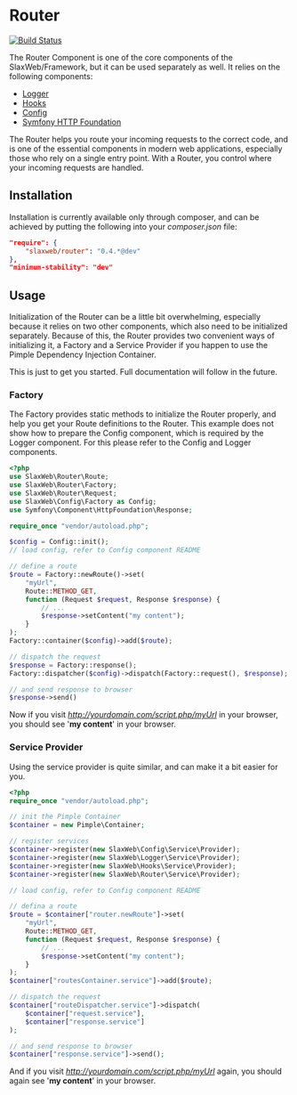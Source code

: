 # Router

[![Build Status](https://travis-ci.org/SlaxWeb/Router.svg?branch=0.3.0)](https://travis-ci.org/SlaxWeb/Router)

The Router Component is one of the core components of the SlaxWeb/Framework, but
it can be used separately as well. It relies on the following components:
* [Logger](https://github.com/SlaxWeb/Logger)
* [Hooks](https://github.com/SlaxWeb/Hooks)
* [Config](https://github.com/SlaxWeb/Config)
* [Symfony HTTP Foundation](https://github.com/symfony/http-foundation)

The Router helps you route your incoming requests to the correct code, and is
one of the essential components in modern web applications, especially those who
rely on a single entry point. With a Router, you control where your incoming
requests are handled.

## Installation

Installation is currently available only through composer, and can be achieved
by putting the following into your *composer.json* file:
```json
"require": {
    "slaxweb/router": "0.4.*@dev"
},
"minimum-stability": "dev"
```

## Usage

Initialization of the Router can be a little bit overwhelming, especially
because it relies on two other components, which also need to be initialized
separately. Because of this, the Router provides two convenient ways of
initializing it, a Factory and a Service Provider if you happen to use the
Pimple Dependency Injection Container.

This is just to get you started. Full documentation will follow in the future.

### Factory

The Factory provides static methods to initialize the Router properly, and help
you get your Route definitions to the Router. This example does not show how to
prepare the Config component, which is required by the Logger component. For
this please refer to the Config and Logger components.
```php
<?php
use SlaxWeb\Router\Route;
use SlaxWeb\Router\Factory;
use SlaxWeb\Router\Request;
use SlaxWeb\Config\Factory as Config;
use Symfony\Component\HttpFoundation\Response;

require_once "vendor/autoload.php";

$config = Config::init();
// load config, refer to Config component README

// define a route
$route = Factory::newRoute()->set(
    "myUrl",
    Route::METHOD_GET,
    function (Request $request, Response $response) {
        // ...
        $response->setContent("my content");
    }
);
Factory::container($config)->add($route);

// dispatch the request
$response = Factory::response();
Factory::dispatcher($config)->dispatch(Factory::request(), $response);

// and send response to browser
$response->send()
```

Now if you visit *http://yourdomain.com/script.php/myUrl* in your browser, you
should see '**my content**' in your browser.

### Service Provider

Using the service provider is quite similar, and can make it a bit easier for
you.
```php
<?php
require_once "vendor/autoload.php";

// init the Pimple Container
$container = new Pimple\Container;

// register services
$container->register(new SlaxWeb\Config\Service\Provider);
$container->register(new SlaxWeb\Logger\Service\Provider);
$container->register(new SlaxWeb\Hooks\Service\Provider);
$container->register(new SlaxWeb\Router\Service\Provider);

// load config, refer to Config component README

// defina a route
$route = $container["router.newRoute"]->set(
    "myUrl",
    Route::METHOD_GET,
    function (Request $request, Response $response) {
        // ...
        $response->setContent("my content");
    }
);
$container["routesContainer.service"]->add($route);

// dispatch the request
$container["routeDispatcher.service"]->dispatch(
    $container["request.service"],
    $container["response.service"]
);

// and send response to browser
$container["response.service"]->send();
```

And if you visit *http://yourdomain.com/script.php/myUrl* again, you should
again see '**my content**' in your browser.
